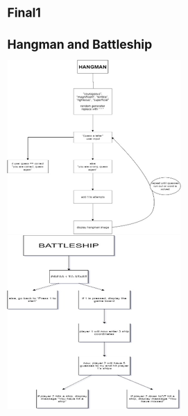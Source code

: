 # Final1
<h1> Hangman and Battleship </h1>
<img src="Hangman Final Project.jpg" height = "400" width ="400">
<img src="Battleship.jpg" height = "400" width ="400">

